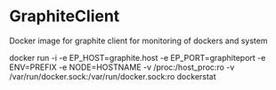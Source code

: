 # GraphiteClient
Docker image for graphite client for monitoring of dockers and system

docker run -i  -e EP_HOST=graphite.host -e EP_PORT=graphiteport -e ENV=PREFIX -e NODE=HOSTNAME -v /proc:/host_proc:ro -v /var/run/docker.sock:/var/run/docker.sock:ro dockerstat


